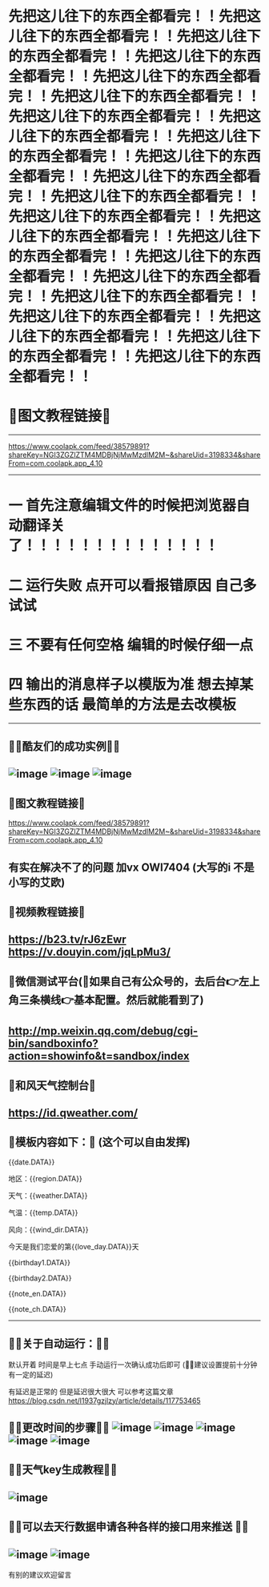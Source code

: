 # 先把这儿往下的东西全都看完！！先把这儿往下的东西全都看完！！先把这儿往下的东西全都看完！！先把这儿往下的东西全都看完！！先把这儿往下的东西全都看完！！先把这儿往下的东西全都看完！！先把这儿往下的东西全都看完！！先把这儿往下的东西全都看完！！先把这儿往下的东西全都看完！！先把这儿往下的东西全都看完！！先把这儿往下的东西全都看完！！先把这儿往下的东西全都看完！！先把这儿往下的东西全都看完！！先把这儿往下的东西全都看完！！先把这儿往下的东西全都看完！！先把这儿往下的东西全都看完！！先把这儿往下的东西全都看完！！先把这儿往下的东西全都看完！！先把这儿往下的东西全都看完！！先把这儿往下的东西全都看完！！先把这儿往下的东西全都看完！！先把这儿往下的东西全都看完！！

# 🔺图文教程链接🔺
----------------------------------------------------------------------------------------------------------------------------------
https://www.coolapk.com/feed/38579891?shareKey=NGI3ZGZlZTM4MDBjNjMwMzdlM2M~&shareUid=3198334&shareFrom=com.coolapk.app_4.10

----------------------------------------------------------------------------------------------------------------------------------
# 一 首先注意编辑文件的时候把浏览器自动翻译关了！！！！！！！！！！！！！！

# 二 运行失败 点开可以看报错原因 自己多试试

# 三 不要有任何空格 编辑的时候仔细一点 

# 四 输出的消息样子以模版为准 想去掉某些东西的话 最简单的方法是去改模板 

----------------------------------------------------------------------------------------------------------------------------------

🔺🔺酷友们的成功实例🔺🔺
----------------------------------------------------------------------------------------------------------------------------------
![image](https://raw.githubusercontent.com/limoest/daily_reminder/main/others/x.jpg)
![image](https://raw.githubusercontent.com/limoest/daily_reminder/main/others/y.jpg)
![image](https://raw.githubusercontent.com/limoest/daily_reminder/main/others/z.jpg)
----------------------------------------------------------------------------------------------------------------------------------

🔺图文教程链接🔺
----------------------------------------------------------------------------------------------------------------------------------
https://www.coolapk.com/feed/38579891?shareKey=NGI3ZGZlZTM4MDBjNjMwMzdlM2M~&shareUid=3198334&shareFrom=com.coolapk.app_4.10

有实在解决不了的问题 加vx OWI7404 (大写的i 不是小写的艾欧)
----------------------------------------------------------------------------------------------------------------------------------
🔺视频教程链接🔺
----------------------------------------------------------------------------------------------------------------------------------
https://b23.tv/rJ6zEwr
https://v.douyin.com/jqLpMu3/
----------------------------------------------------------------------------------------------------------------------------------
🔺微信测试平台(🔺如果自己有公众号的，去后台👉左上角三条横线👉基本配置。然后就能看到了)
----------------------------------------------------------------------------------------------------------------------------------
http://mp.weixin.qq.com/debug/cgi-bin/sandboxinfo?action=showinfo&t=sandbox/index
----------------------------------------------------------------------------------------------------------------------------------
🔺和风天气控制台🔺
----------------------------------------------------------------------------------------------------------------------------------
https://id.qweather.com/
----------------------------------------------------------------------------------------------------------------------------------
🔺模板内容如下：🔺
(这个可以自由发挥)
----------------------------------------------------------------------------------------------------------------------------------
{{date.DATA}} 

地区：{{region.DATA}} 

天气：{{weather.DATA}} 

气温：{{temp.DATA}} 

风向：{{wind_dir.DATA}} 

今天是我们恋爱的第{{love_day.DATA}}天 

{{birthday1.DATA}} 

{{birthday2.DATA}}

{{note_en.DATA}} 

{{note_ch.DATA}}

--------------------------------------------------------------------------------------------------------------------------------
🔺🔺关于自动运行：🔺🔺
----------------------------------------------------------------------------------------------------------------------------------
默认开着 时间是早上七点 手动运行一次确认成功后即可  (🔺🔺建议设置提前十分钟 有一定的延迟)

有延迟是正常的 但是延迟很大很大 可以参考这篇文章 https://blog.csdn.net/l1937gzjlzy/article/details/117753465

🔺🔺更改时间的步骤🔺🔺
![image](https://raw.githubusercontent.com/limoest/daily_reminder/main/others/a.png)
![image](https://raw.githubusercontent.com/limoest/daily_reminder/main/others/b.png)
![image](https://raw.githubusercontent.com/limoest/daily_reminder/main/others/c.png)
![image](https://raw.githubusercontent.com/limoest/daily_reminder/main/others/d.png)
![image](https://raw.githubusercontent.com/limoest/daily_reminder/main/others/e.png)
--------------------------------------------------------------------------------------------------------------------------------
🔺🔺天气key生成教程🔺🔺
----------------------------------------------------------------------------------------------------------------------------------
![image](https://raw.githubusercontent.com/limoest/daily_reminder/main/others/%E5%92%8C%E9%A3%8E%E5%A4%A9%E6%B0%94key%E7%94%9F%E6%88%90.png)
--------------------------------------------------------------------------------------------------------------------------------
🔺🔺可以去天行数据申请各种各样的接口用来推送 🔺🔺
----------------------------------------------------------------------------------------------------------------------------------
![image](https://raw.githubusercontent.com/limoest/daily_reminder/main/others/Snipaste_2022-08-24_12-13-19.png)
![image](https://raw.githubusercontent.com/limoest/daily_reminder/main/others/Snipaste.png)
--------------------------------------------------------------------------------------------------------------------------------
有别的建议欢迎留言
